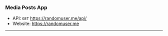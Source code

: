 ### Media Posts App

- API: `GET` https://randomuser.me/api/
- Website: https://randomuser.me

--- 





